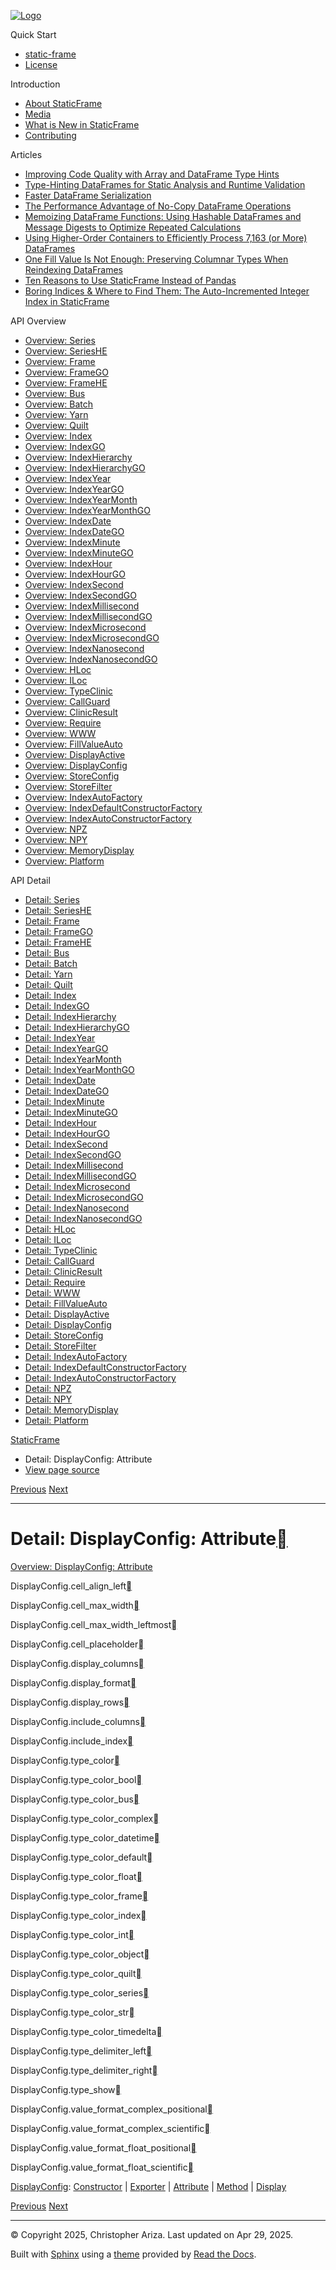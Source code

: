 [![Logo](../_static/sf-logo-web_icon-small.png)](../index.html)

Quick Start

* [static-frame](../readme.html)
* [License](../license.html)

Introduction

* [About StaticFrame](../intro.html)
* [Media](../intro.html#media)
* [What is New in StaticFrame](../new.html)
* [Contributing](../contributing.html)

Articles

* [Improving Code Quality with Array and DataFrame Type Hints](../articles/guard.html)
* [Type-Hinting DataFrames for Static Analysis and Runtime Validation](../articles/ftyping.html)
* [Faster DataFrame Serialization](../articles/serialize.html)
* [The Performance Advantage of No-Copy DataFrame Operations](../articles/no_copy.html)
* [Memoizing DataFrame Functions: Using Hashable DataFrames and Message Digests to Optimize Repeated Calculations](../articles/hash.html)
* [Using Higher-Order Containers to Efficiently Process 7,163 (or More) DataFrames](../articles/uhoc.html)
* [One Fill Value Is Not Enough: Preserving Columnar Types When Reindexing DataFrames](../articles/fill_value.html)
* [Ten Reasons to Use StaticFrame Instead of Pandas](../articles/upgrade.html)
* [Boring Indices & Where to Find Them: The Auto-Incremented Integer Index in StaticFrame](../articles/aiii.html)

API Overview

* [Overview: Series](../api_overview/series.html)
* [Overview: SeriesHE](../api_overview/series_he.html)
* [Overview: Frame](../api_overview/frame.html)
* [Overview: FrameGO](../api_overview/frame_go.html)
* [Overview: FrameHE](../api_overview/frame_he.html)
* [Overview: Bus](../api_overview/bus.html)
* [Overview: Batch](../api_overview/batch.html)
* [Overview: Yarn](../api_overview/yarn.html)
* [Overview: Quilt](../api_overview/quilt.html)
* [Overview: Index](../api_overview/index.html)
* [Overview: IndexGO](../api_overview/index_go.html)
* [Overview: IndexHierarchy](../api_overview/index_hierarchy.html)
* [Overview: IndexHierarchyGO](../api_overview/index_hierarchy_go.html)
* [Overview: IndexYear](../api_overview/index_year.html)
* [Overview: IndexYearGO](../api_overview/index_year_go.html)
* [Overview: IndexYearMonth](../api_overview/index_year_month.html)
* [Overview: IndexYearMonthGO](../api_overview/index_year_month_go.html)
* [Overview: IndexDate](../api_overview/index_date.html)
* [Overview: IndexDateGO](../api_overview/index_date_go.html)
* [Overview: IndexMinute](../api_overview/index_minute.html)
* [Overview: IndexMinuteGO](../api_overview/index_minute_go.html)
* [Overview: IndexHour](../api_overview/index_hour.html)
* [Overview: IndexHourGO](../api_overview/index_hour_go.html)
* [Overview: IndexSecond](../api_overview/index_second.html)
* [Overview: IndexSecondGO](../api_overview/index_second_go.html)
* [Overview: IndexMillisecond](../api_overview/index_millisecond.html)
* [Overview: IndexMillisecondGO](../api_overview/index_millisecond_go.html)
* [Overview: IndexMicrosecond](../api_overview/index_microsecond.html)
* [Overview: IndexMicrosecondGO](../api_overview/index_microsecond_go.html)
* [Overview: IndexNanosecond](../api_overview/index_nanosecond.html)
* [Overview: IndexNanosecondGO](../api_overview/index_nanosecond_go.html)
* [Overview: HLoc](../api_overview/hloc.html)
* [Overview: ILoc](../api_overview/iloc.html)
* [Overview: TypeClinic](../api_overview/type_clinic.html)
* [Overview: CallGuard](../api_overview/call_guard.html)
* [Overview: ClinicResult](../api_overview/clinic_result.html)
* [Overview: Require](../api_overview/require.html)
* [Overview: WWW](../api_overview/www.html)
* [Overview: FillValueAuto](../api_overview/fill_value_auto.html)
* [Overview: DisplayActive](../api_overview/display_active.html)
* [Overview: DisplayConfig](../api_overview/display_config.html)
* [Overview: StoreConfig](../api_overview/store_config.html)
* [Overview: StoreFilter](../api_overview/store_filter.html)
* [Overview: IndexAutoFactory](../api_overview/index_auto_factory.html)
* [Overview: IndexDefaultConstructorFactory](../api_overview/index_default_constructor_factory.html)
* [Overview: IndexAutoConstructorFactory](../api_overview/index_auto_constructor_factory.html)
* [Overview: NPZ](../api_overview/npz.html)
* [Overview: NPY](../api_overview/npy.html)
* [Overview: MemoryDisplay](../api_overview/memory_display.html)
* [Overview: Platform](../api_overview/platform.html)

API Detail

* [Detail: Series](series.html)
* [Detail: SeriesHE](series_he.html)
* [Detail: Frame](frame.html)
* [Detail: FrameGO](frame_go.html)
* [Detail: FrameHE](frame_he.html)
* [Detail: Bus](bus.html)
* [Detail: Batch](batch.html)
* [Detail: Yarn](yarn.html)
* [Detail: Quilt](quilt.html)
* [Detail: Index](index.html)
* [Detail: IndexGO](index_go.html)
* [Detail: IndexHierarchy](index_hierarchy.html)
* [Detail: IndexHierarchyGO](index_hierarchy_go.html)
* [Detail: IndexYear](index_year.html)
* [Detail: IndexYearGO](index_year_go.html)
* [Detail: IndexYearMonth](index_year_month.html)
* [Detail: IndexYearMonthGO](index_year_month_go.html)
* [Detail: IndexDate](index_date.html)
* [Detail: IndexDateGO](index_date_go.html)
* [Detail: IndexMinute](index_minute.html)
* [Detail: IndexMinuteGO](index_minute_go.html)
* [Detail: IndexHour](index_hour.html)
* [Detail: IndexHourGO](index_hour_go.html)
* [Detail: IndexSecond](index_second.html)
* [Detail: IndexSecondGO](index_second_go.html)
* [Detail: IndexMillisecond](index_millisecond.html)
* [Detail: IndexMillisecondGO](index_millisecond_go.html)
* [Detail: IndexMicrosecond](index_microsecond.html)
* [Detail: IndexMicrosecondGO](index_microsecond_go.html)
* [Detail: IndexNanosecond](index_nanosecond.html)
* [Detail: IndexNanosecondGO](index_nanosecond_go.html)
* [Detail: HLoc](hloc.html)
* [Detail: ILoc](iloc.html)
* [Detail: TypeClinic](type_clinic.html)
* [Detail: CallGuard](call_guard.html)
* [Detail: ClinicResult](clinic_result.html)
* [Detail: Require](require.html)
* [Detail: WWW](www.html)
* [Detail: FillValueAuto](fill_value_auto.html)
* [Detail: DisplayActive](display_active.html)
* [Detail: DisplayConfig](display_config.html)
* [Detail: StoreConfig](store_config.html)
* [Detail: StoreFilter](store_filter.html)
* [Detail: IndexAutoFactory](index_auto_factory.html)
* [Detail: IndexDefaultConstructorFactory](index_default_constructor_factory.html)
* [Detail: IndexAutoConstructorFactory](index_auto_constructor_factory.html)
* [Detail: NPZ](npz.html)
* [Detail: NPY](npy.html)
* [Detail: MemoryDisplay](memory_display.html)
* [Detail: Platform](platform.html)

[StaticFrame](../index.html)

* Detail: DisplayConfig: Attribute
* [View page source](../_sources/api_detail/display_config-attribute.rst.txt)

[Previous](display_config-exporter.html "Detail: DisplayConfig: Exporter")
[Next](display_config-method.html "Detail: DisplayConfig: Method")

---

# Detail: DisplayConfig: Attribute[](#detail-displayconfig-attribute "Link to this heading")

[Overview: DisplayConfig: Attribute](../api_overview/display_config-attribute.html#api-overview-displayconfig-attribute)

DisplayConfig.cell\_align\_left[](#static_frame.DisplayConfig.cell_align_left "Link to this definition")

DisplayConfig.cell\_max\_width[](#static_frame.DisplayConfig.cell_max_width "Link to this definition")

DisplayConfig.cell\_max\_width\_leftmost[](#static_frame.DisplayConfig.cell_max_width_leftmost "Link to this definition")

DisplayConfig.cell\_placeholder[](#static_frame.DisplayConfig.cell_placeholder "Link to this definition")

DisplayConfig.display\_columns[](#static_frame.DisplayConfig.display_columns "Link to this definition")

DisplayConfig.display\_format[](#static_frame.DisplayConfig.display_format "Link to this definition")

DisplayConfig.display\_rows[](#static_frame.DisplayConfig.display_rows "Link to this definition")

DisplayConfig.include\_columns[](#static_frame.DisplayConfig.include_columns "Link to this definition")

DisplayConfig.include\_index[](#static_frame.DisplayConfig.include_index "Link to this definition")

DisplayConfig.type\_color[](#static_frame.DisplayConfig.type_color "Link to this definition")

DisplayConfig.type\_color\_bool[](#static_frame.DisplayConfig.type_color_bool "Link to this definition")

DisplayConfig.type\_color\_bus[](#static_frame.DisplayConfig.type_color_bus "Link to this definition")

DisplayConfig.type\_color\_complex[](#static_frame.DisplayConfig.type_color_complex "Link to this definition")

DisplayConfig.type\_color\_datetime[](#static_frame.DisplayConfig.type_color_datetime "Link to this definition")

DisplayConfig.type\_color\_default[](#static_frame.DisplayConfig.type_color_default "Link to this definition")

DisplayConfig.type\_color\_float[](#static_frame.DisplayConfig.type_color_float "Link to this definition")

DisplayConfig.type\_color\_frame[](#static_frame.DisplayConfig.type_color_frame "Link to this definition")

DisplayConfig.type\_color\_index[](#static_frame.DisplayConfig.type_color_index "Link to this definition")

DisplayConfig.type\_color\_int[](#static_frame.DisplayConfig.type_color_int "Link to this definition")

DisplayConfig.type\_color\_object[](#static_frame.DisplayConfig.type_color_object "Link to this definition")

DisplayConfig.type\_color\_quilt[](#static_frame.DisplayConfig.type_color_quilt "Link to this definition")

DisplayConfig.type\_color\_series[](#static_frame.DisplayConfig.type_color_series "Link to this definition")

DisplayConfig.type\_color\_str[](#static_frame.DisplayConfig.type_color_str "Link to this definition")

DisplayConfig.type\_color\_timedelta[](#static_frame.DisplayConfig.type_color_timedelta "Link to this definition")

DisplayConfig.type\_delimiter\_left[](#static_frame.DisplayConfig.type_delimiter_left "Link to this definition")

DisplayConfig.type\_delimiter\_right[](#static_frame.DisplayConfig.type_delimiter_right "Link to this definition")

DisplayConfig.type\_show[](#static_frame.DisplayConfig.type_show "Link to this definition")

DisplayConfig.value\_format\_complex\_positional[](#static_frame.DisplayConfig.value_format_complex_positional "Link to this definition")

DisplayConfig.value\_format\_complex\_scientific[](#static_frame.DisplayConfig.value_format_complex_scientific "Link to this definition")

DisplayConfig.value\_format\_float\_positional[](#static_frame.DisplayConfig.value_format_float_positional "Link to this definition")

DisplayConfig.value\_format\_float\_scientific[](#static_frame.DisplayConfig.value_format_float_scientific "Link to this definition")

[DisplayConfig](display_config.html#api-detail-displayconfig): [Constructor](display_config-constructor.html#api-detail-displayconfig-constructor) | [Exporter](display_config-exporter.html#api-detail-displayconfig-exporter) | [Attribute](#api-detail-displayconfig-attribute) | [Method](display_config-method.html#api-detail-displayconfig-method) | [Display](display_config-display.html#api-detail-displayconfig-display)

[Previous](display_config-exporter.html "Detail: DisplayConfig: Exporter")
[Next](display_config-method.html "Detail: DisplayConfig: Method")

---

© Copyright 2025, Christopher Ariza.
Last updated on Apr 29, 2025.

Built with [Sphinx](https://www.sphinx-doc.org/) using a
[theme](https://github.com/readthedocs/sphinx_rtd_theme)
provided by [Read the Docs](https://readthedocs.org).